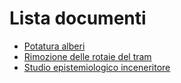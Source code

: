 # Lista documenti

- [Potatura alberi](https://github.com/open-comune/conosci-desio/blob/master/data/potatura-alberi.md)
- [Rimozione delle rotaie del tram](https://github.com/open-comune/conosci-desio/blob/master/data/rimozione-rotaie.md)
- [Studio epistemiologico inceneritore](https://github.com/open-comune/conosci-desio/blob/master/data/studio-epistemiologico-inceneritore.md)
